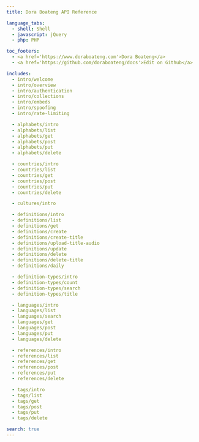 ```yaml
---
title: Dora Boateng API Reference

language_tabs:
  - shell: Shell
  - javascript: jQuery
  - php: PHP

toc_footers:
  - <a href='https://www.doraboateng.com'>Dora Boateng</a>
  - <a href='https://github.com/doraboateng/docs'>Edit on Github</a>

includes:
  - intro/welcome
  - intro/overview
  - intro/authentication
  - intro/collections
  - intro/embeds
  - intro/spoofing
  - intro/rate-limiting

  - alphabets/intro
  - alphabets/list
  - alphabets/get
  - alphabets/post
  - alphabets/put
  - alphabets/delete

  - countries/intro
  - countries/list
  - countries/get
  - countries/post
  - countries/put
  - countries/delete

  - cultures/intro

  - definitions/intro
  - definitions/list
  - definitions/get
  - definitions/create
  - definitions/create-title
  - definitions/upload-title-audio
  - definitions/update
  - definitions/delete
  - definitions/delete-title
  - definitions/daily

  - definition-types/intro
  - definition-types/count
  - definition-types/search
  - definition-types/title

  - languages/intro
  - languages/list
  - languages/search
  - languages/get
  - languages/post
  - languages/put
  - languages/delete

  - references/intro
  - references/list
  - references/get
  - references/post
  - references/put
  - references/delete

  - tags/intro
  - tags/list
  - tags/get
  - tags/post
  - tags/put
  - tags/delete

search: true
---
```

